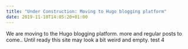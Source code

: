 ```yaml
---
title: "Under Construction: Moving to Hugo blogging platform"
date: 2019-11-10T14:05:20+01:00
---
```

We are moving to the Hugo blogging platform. more and regular posts to come.. Until ready this site may look a bit weird and empty.
test 4

